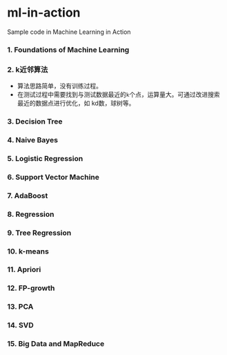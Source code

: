 # ml-in-action

Sample code in Machine Learning in Action

### 1. Foundations of Machine Learning

### 2. k近邻算法
- 算法思路简单，没有训练过程。
- 在测试过程中需要找到与测试数据最近的`k`个点，运算量大。可通过改进搜索最近的数据点进行优化，如 kd数，球树等。

### 3. Decision Tree

### 4. Naive Bayes

### 5. Logistic Regression

### 6. Support Vector Machine

### 7. AdaBoost

### 8. Regression

### 9. Tree Regression

### 10. k-means

### 11. Apriori

### 12. FP-growth

### 13. PCA

### 14. SVD

### 15. Big Data and MapReduce
